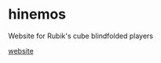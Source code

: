 # hinemos
Website for Rubik's cube blindfolded players

[website](http://saxcy.info/hinemos/top.html?version=v0.0.4)
